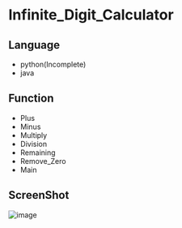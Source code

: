 # Infinite_Digit_Calculator

## Language
- python(Incomplete)
- java

## Function
- Plus
- Minus
- Multiply
- Division
- Remaining
- Remove_Zero
- Main

## ScreenShot
![image](https://github.com/pjm020121/Infinite_Digit_Calculator/assets/140699993/5c916c63-b5f9-42d1-9f78-f50961e515c8)
